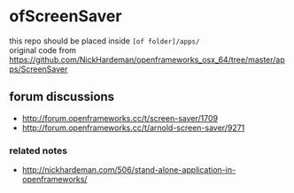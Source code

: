 # ofScreenSaver
this repo should be placed inside `[of folder]/apps/`  
original code from https://github.com/NickHardeman/openframeworks_osx_64/tree/master/apps/ScreenSaver

## forum discussions
* http://forum.openframeworks.cc/t/screen-saver/1709
* http://forum.openframeworks.cc/t/arnold-screen-saver/9271

### related notes
* http://nickhardeman.com/506/stand-alone-application-in-openframeworks/
